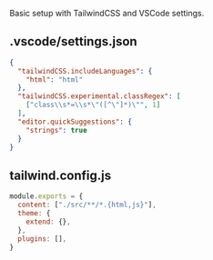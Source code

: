 Basic setup with TailwindCSS and VSCode settings.

## .vscode/settings.json

```json
{
  "tailwindCSS.includeLanguages": {
    "html": "html"
  },
  "tailwindCSS.experimental.classRegex": [
    ["class\\s*=\\s*\"([^\"]*)\"", 1]
  ],
  "editor.quickSuggestions": {
    "strings": true
  }
}
```

## tailwind.config.js

```js
module.exports = {
  content: ["./src/**/*.{html,js}"],
  theme: {
    extend: {},
  },
  plugins: [],
}
```